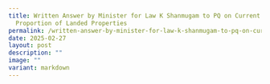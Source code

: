 ```yaml
---
title: Written Answer by Minister for Law K Shanmugam to PQ on Current
  Proportion of Landed Properties
permalink: /written-answer-by-minister-for-law-k-shanmugam-to-pq-on-current-proportion-of-landed-properties/
date: 2025-02-27
layout: post
description: ""
image: ""
variant: markdown
---
```

